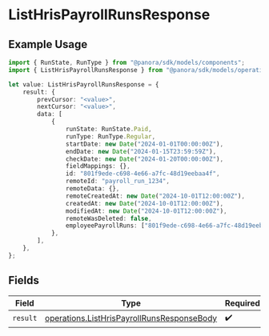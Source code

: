 # ListHrisPayrollRunsResponse

## Example Usage

```typescript
import { RunState, RunType } from "@panora/sdk/models/components";
import { ListHrisPayrollRunsResponse } from "@panora/sdk/models/operations";

let value: ListHrisPayrollRunsResponse = {
    result: {
        prevCursor: "<value>",
        nextCursor: "<value>",
        data: [
            {
                runState: RunState.Paid,
                runType: RunType.Regular,
                startDate: new Date("2024-01-01T00:00:00Z"),
                endDate: new Date("2024-01-15T23:59:59Z"),
                checkDate: new Date("2024-01-20T00:00:00Z"),
                fieldMappings: {},
                id: "801f9ede-c698-4e66-a7fc-48d19eebaa4f",
                remoteId: "payroll_run_1234",
                remoteData: {},
                remoteCreatedAt: new Date("2024-10-01T12:00:00Z"),
                createdAt: new Date("2024-10-01T12:00:00Z"),
                modifiedAt: new Date("2024-10-01T12:00:00Z"),
                remoteWasDeleted: false,
                employeePayrollRuns: ["801f9ede-c698-4e66-a7fc-48d19eebaa4f"],
            },
        ],
    },
};
```

## Fields

| Field                                                                                                    | Type                                                                                                     | Required                                                                                                 | Description                                                                                              |
| -------------------------------------------------------------------------------------------------------- | -------------------------------------------------------------------------------------------------------- | -------------------------------------------------------------------------------------------------------- | -------------------------------------------------------------------------------------------------------- |
| `result`                                                                                                 | [operations.ListHrisPayrollRunsResponseBody](../../models/operations/listhrispayrollrunsresponsebody.md) | :heavy_check_mark:                                                                                       | N/A                                                                                                      |